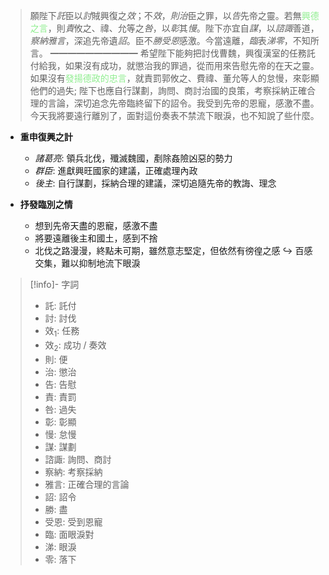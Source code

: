 > 願陛下*託*臣以*討*賊興復之*效*；不*效*，*則治*臣之罪，以*告*先帝之靈。若無<span style="color: lightgreen">興德之言</span>，則*責*攸之、禕、允等之*咎*，以*彰*其*慢*。陛下亦宜自*謀*，以*諮諏*善道，*察納雅言*，深追先帝遺*詔*。臣不*勝受恩*感激。今當遠離，*臨*表*涕零*，不知所言。
> ━━━━━━━━━━
> 希望陛下能夠把討伐曹魏，興復漢室的任務託付給我，如果沒有成功，就懲治我的罪過，從而用來告慰先帝的在天之靈。如果沒有<span style="color: lightgreen">發揚德政的忠言</span>，就責罰郭攸之、費禕、董允等人的怠慢，來彰顯他們的過失; 陛下也應自行謀劃，詢問、商討治國的良策，考察採納正確合理的言論，深切追念先帝臨終留下的詔令。我受到先帝的恩寵，感激不盡。今天我將要遠行離別了，面對這份奏表不禁流下眼淚，也不知說了些什麼。

- **重申復興之計**
	- *諸葛亮*: 領兵北伐，殲滅魏國，剷除姦險凶惡的勢力
	- *群臣*: 進獻興旺國家的建議，正確處理內政
	- *後主*: 自行謀劃，採納合理的建議，深切追隨先帝的教誨、理念

- **抒發臨別之情**
	- 想到先帝天盡的恩寵，感激不盡
	- 將要遠離後主和國土，感到不捨
	- 北伐之路漫漫，終點未可期，雖然意志堅定，但依然有徬徨之感
	  ↪️ 百感交集，難以抑制地流下眼淚

> [!info]- 字詞
> - 託: 託付
> - 討: 討伐
> - 效<sub>1</sub>: 任務
> - 效<sub>2</sub>: 成功 / 奏效
> - 則: 便
> - 治: 懲治
> - 告: 告慰
> - 責: 責罰
> - 咎: 過失
> - 彰: 彰顯
> - 慢: 怠慢
> - 謀: 謀劃
> - 諮諏: 詢問、商討
> - 察納: 考察採納
> - 雅言: 正確合理的言論
> - 詔: 詔令
> - 勝: 盡
> - 受恩: 受到恩寵
> - 臨: 面眼淚對
> - 涕: 眼淚
> - 零: 落下
